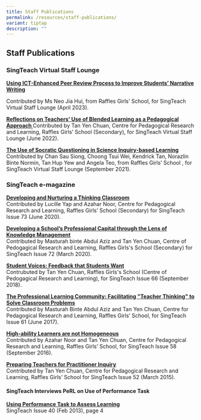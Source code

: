 ```yaml
---
title: Staff Publications
permalink: /resources/staff-publications/
variant: tiptap
description: ""
---
```

<h2>Staff Publications</h2><h3>SingTeach Virtual Staff Lounge</h3><p><strong><a href="https://singteach.nie.edu.sg/2023/04/13/using-ict-enhanced-peer-review-process-to-improve-students-narrative-writing/" rel="noopener noreferrer nofollow" target="_blank">Using ICT-Enhanced Peer Review Process to Improve Students’ Narrative Writing</a></strong></p><p>Contributed by Ms Neo Jia Hui, from Raffles Girls’ School, for SingTeach Virtual Staff Lounge (April 2023).</p><p><strong><a href="https://singteach.nie.edu.sg/2022/06/03/reflections-on-teachers-use-of-blended-learning-as-a-pedagogical-approach/" rel="noopener noreferrer nofollow" target="_blank">Reflections on Teachers’ Use of Blended Learning as a Pedagogical Approach </a></strong>Contributed by Tan Yen Chuan, Centre for Pedagogical Research and Learning, Raffles Girls’ School (Secondary), for SingTeach Virtual Staff Lounge (June 2022).</p><p><strong><a href="https://singteach.nie.edu.sg/2021/09/16/the-use-of-socratic-questioning-in-science-inquiry-based-learning/" rel="noopener noreferrer nofollow" target="_blank">The Use of Socratic Questioning in Science Inquiry-based Learning</a></strong><br>Contributed by Chan Sau Siong, Choong Tsui Wei, Kendrick Tan, Norazlin Binte Normin, Tan Hup Yew and Angela Teo, from Raffles Girls’ School , for SingTeach Virtual Staff Lounge (September 2021).</p><h3>SingTeach e-magazine</h3><p><strong><a href="https://singteach.nie.edu.sg/issue73-contribution/" rel="noopener noreferrer nofollow" target="_blank">Developing and Nurturing a Thinking Classroom</a></strong><br>Contributed by Lucille Yap and Azahar Noor, Centre for Pedagogical Research and Learning, Raffles Girls’ School (Secondary) for SingTeach Issue 73 (June 2020).</p><p><strong><a href="https://singteach.nie.edu.sg/issue72-contribution/" rel="noopener noreferrer nofollow" target="_blank">Developing a School’s Professional Capital through the Lens of Knowledge Management</a></strong><br>Contributed by Masturah binte Abdul Aziz and Tan Yen Chuan, Centre of Pedogagical Research and Learning, Raffles Girls's School (Secondary) for SingTeach Issue 72 (March 2020).</p><p><strong><a href="https://singteach.nie.edu.sg/issue66-contributions02/" rel="noopener noreferrer nofollow" target="_blank">Student Voices: Feedback that Students Want</a></strong><br>Contrubuted by Tan Yen Chuan, Raffles Girls's School (Centre of Pedogagical Research and Learning), for SingTeach Issue 66 (September 2018).</p><p><strong><a href="https://singteach.nie.edu.sg/issue61-contributions01/" rel="noopener noreferrer nofollow" target="_blank">The Professional Learning Community: Facilitating "Teacher Thinking" to Solve Classroom Problems</a></strong><br>Contributed by Masturah Binte Abdul Aziz and Tan Yen Chuan, Centre for Pedagogical Research and Learning, Raffles Girls’ School, for SingTeach Issue 61 (June 2017).</p><p><strong><a href="https://singteach.nie.edu.sg/issue58-contributions01/" rel="noopener noreferrer nofollow" target="_blank">High-ability Learners are not Homogeneous</a></strong><br>Contributed by Azahar Noor and Tan Yen Chuan, Centre for Pedagogical Research and Learning, Raffles Girls’ School, for SingTeach Issue 58 (September 2016).</p><p><strong><a href="https://singteach.nie.edu.sg/issue52-contributions/" rel="noopener noreferrer nofollow" target="_blank">Preparing Teachers for Practitioner Inquiry</a></strong><br>Contributed by Tan Yen Chuan, Centre for Pedagogical Research and Learning, Raffles Girls’ School for SingTeach Issue 52 (March 2015).</p><h4>SingTeach Interviews PeRL on Use of Performance Task</h4><p><strong><a href="/files/SingTeach_Issue40.pdf" rel="noopener noreferrer nofollow" target="_blank">Using Performance Task to Assess Learning</a></strong><br>SingTeach Issue 40 (Feb 2013), page 4</p>